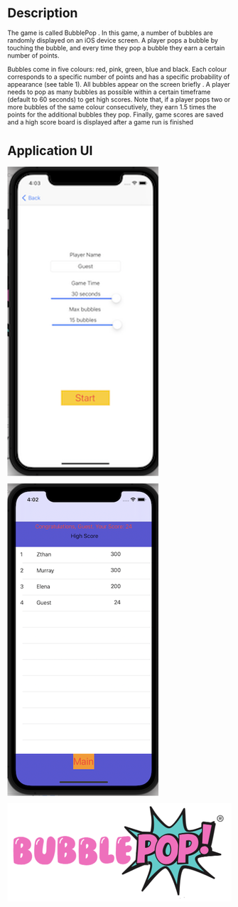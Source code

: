 # Description

The game is called BubblePop . In this game, a number of bubbles are randomly displayed on an iOS device screen. A player pops a
bubble by touching the bubble, and every time they pop a bubble they earn a certain number of points.

Bubbles come in five colours: red, pink, green, blue and black. Each colour corresponds to a specific number of points and has a specific probability of appearance (see table 1). All bubbles appear on the screen briefly . A player needs to pop as many bubbles as possible within a certain timeframe (default to 60 seconds) to get high scores. Note that, if a player pops two or more bubbles of the same colour consecutively, they earn 1.5 times
the points for the additional bubbles they pop. Finally, game scores are saved and a high score board is displayed after a game run is finished

# Application UI

![GameSetting](https://github.com/ethannguyen-uts/BubblePop/blob/main/Images/GameSetting.png?raw=true)

![GamePlay](https://github.com/ethannguyen-uts/BubblePop/blob/main/Images/HighScore.png?raw=true)

![HighScore](https://github.com/ethannguyen-uts/BubblePop/blob/main/Images/Home.png?raw=true)
